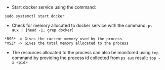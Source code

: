 - Start docker service using the command:
```
sudo systemctl start docker
```

- Check for memory allocated to docker service with the command:
`
ps aux | {head -1; grep docker}
`
```
*RSS* -> Gives the current memory used by the process
*VSZ* -> Gives the total memory allocated to the process
```
- The resources allocated to the process can also be monitored using `top` command by providing the process id collected from `ps aux` result:
`
top -x <pid>
`
